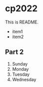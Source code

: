 # cp2022

This is
README.
- item1
- item2

## Part 2
<!-- Markdownの箇条書きでは、1.としておくと後から追加・削除するときに数字を変更しなくて済む。 -->
1. Sunday
1. Monday
1. Tuesday
1. Wednesday
